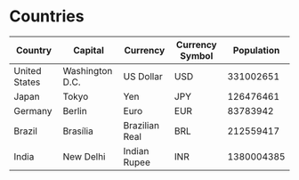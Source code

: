# Countries

|**Country**  |**Capital**    |**Currency**  |**Currency Symbol**|**Population**|
|-------------|---------------|--------------|-------------------|--------------|
|United States|Washington D.C.|US Dollar     |USD                |331002651     |
|Japan        |Tokyo          |Yen           |JPY                |126476461     |
|Germany      |Berlin         |Euro          |EUR                |83783942      |
|Brazil       |Brasília       |Brazilian Real|BRL                |212559417     |
|India        |New Delhi      |Indian Rupee  |INR                |1380004385    |
